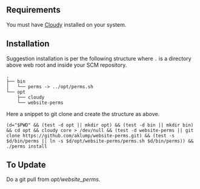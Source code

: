 ## Requirements

You must have [Cloudy](https://github.com/aklump/cloudy) installed on your system.

## Installation

Suggestion installation is per the following structure where `.` is a directory above web root and inside your SCM repository.

    .
    ├── bin
    │   └── perms -> ../opt/perms.sh
    └── opt
        ├── cloudy
        └── website-perms

Here a snippet to git clone and create the structure as above.
    
    (d="$PWD" && (test -d opt || mkdir opt) && (test -d bin || mkdir bin) && cd opt && cloudy core > /dev/null && (test -d website-perms || git clone https://github.com/aklump/website-perms.git) && (test -s $d/bin/perms || ln -s $d/opt/website-perms/perms.sh $d/bin/perms)) && ./perms install
    
    
## To Update

Do a git pull from _opt/website_perms_.
